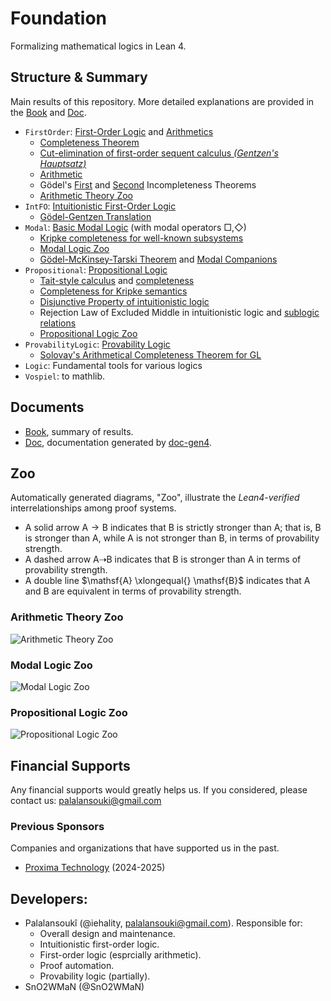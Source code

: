 [Book]: https://formalizedformallogic.github.io/Foundation/book
[Doc]: https://FormalizedFormalLogic.github.io/Foundation/doc

# Foundation

Formalizing mathematical logics in Lean 4.

## Structure & Summary

Main results of this repository. More detailed explanations are provided in the [Book] and [Doc].

- `FirstOrder`: [First-Order Logic][first_order] and [Arithmetics][arith]
  - [Completeness Theorem][first_order:completeness]
  - [Cut-elimination of first-order sequent calculus _(Gentzen's Hauptsatz)_][first_order:haupstaz]
  - [Arithmetic][arith]
  - Gödel's [First][arith:goedel_it1] and [Second][arith:goedel_it2] Incompleteness Theorems
  - [Arithmetic Theory Zoo](#arithmetic-theory-zoo)
- `IntFO`: [Intuitionistic First-Order Logic][first_order]
  - [Gödel-Gentzen Translation][first_order:goedel_translation]
- `Modal`: [Basic Modal Logic][modal:logic] (with modal operators $\Box, \Diamond$)
  - [Kripke completeness for well-known subsystems][modal:logic_kripke_completeness]
  - [Modal Logic Zoo](#modal-logic-zoo)
  - [Gödel-McKinsey-Tarski Theorem][modal:gmt_theorem] and [Modal Companions](modal:companion)
- `Propositional`: [Propositional Logic][prop]
  - [Tait-style calculus][prop:classical_tait] and [completeness][prop:classical_tait_complete]
  - [Completeness for Kripke semantics][prop:kripke]
  - [Disjunctive Property of intuitionistic logic][prop:int_disjunctive]
  - Rejection Law of Excluded Middle in intuitionistic logic and [sublogic relations][prop:sublogics]
  - [Propositional Logic Zoo](#propositional-logic-zoo)
- `ProvabilityLogic`: [Provability Logic][provability_logic]
  - [Solovay's Arithmetical Completeness Theorem for GL][provability_logic:GL_arith_complete]
- `Logic`: Fundamental tools for various logics
- `Vospiel`: to mathlib.


[prop]: ./Foundation/Propositional
[prop:classical_tait]: ./Foundation/Propositional/Tait/Calculus.lean
[prop:classical_tait_complete]: ./Foundation/Propositional/Classical/Tait.lean
[prop:classical_complete]: ./Foundation/Propositional/Classical/Tait.lean
[prop:kripke]: ./Foundation/Propositional/Kripke
[prop:int_disjunctive]: ./Foundation/Propositional/Kripke/Hilbert/Int.lean
[prop:sublogics]: ./Foundation/Propositional/Logic/Sublogic.lean
[first_order]: https://formalizedformallogic.github.io/Foundation/book/first_order/index.html
[first_order:completeness]: https://formalizedformallogic.github.io/Foundation/book/first_order/completeness.html
[first_order:haupstaz]: ./Foundation/FirstOrder/Hauptsatz.lean
[first_order:goedel_translation]: ./Foundation/IntFO/Translation.lean
[arith]: https://formalizedformallogic.github.io/Foundation/book/first_order/arithmetics.html
[arithmetization]: ./Foundation/Arithmetization
[arith:goedel_it1]: https://formalizedformallogic.github.io/Foundation/book/first_order/goedel1.html
[arith:goedel_it2]: https://formalizedformallogic.github.io/Foundation/book/first_order/goedel2.html
[modal:logic]: ./Foundation/Modal
[modal:logic_kripke_completeness]: ./Foundation/Modal/Kripke/Hilbert
[modal:gmt_theorem]: ./Foundation/Modal/ModalCompanion/Int.lean
[modal:companion]: ./Foundation/Modal/ModalCompanion
[provability_logic]: ./Foundation/ProvabilityLogic
[provability_logic:GL_arith_complete]: ./Foundation/ProvabilityLogic/GL/Completeness.lean

## Documents

- [Book], summary of results.
- [Doc], documentation generated by [doc-gen4](https://github.com/leanprover/doc-gen4).

## Zoo

Automatically generated diagrams, "Zoo", illustrate the *Lean4-verified* interrelationships among proof systems.

- A solid arrow $\mathsf{A} \rightarrow \mathsf{B}$ indicates that $\mathsf{B}$ is strictly stronger than $\mathsf{A}$; that is, $\mathsf{B}$ is stronger than $\mathsf{A}$, while $\mathsf{A}$ is not stronger than $\mathsf{B}$, in terms of provability strength.
- A dashed arrow $\mathsf{A} \dashrightarrow \mathsf{B}$ indicates that $\mathsf{B}$ is stronger than $\mathsf{A}$ in terms of provability strength.
- A double line $\mathsf{A} \xlongequal{} \mathsf{B}$ indicates that $\mathsf{A}$ and $\mathsf{B}$ are equivalent in terms of provability strength.

### Arithmetic Theory Zoo

![Arithmetic Theory Zoo](https://formalizedformallogic.github.io/Foundation/book/assets/arith_zoo.png)

### Modal Logic Zoo

![Modal Logic Zoo](https://formalizedformallogic.github.io/Foundation/book/assets/modal_zoo.png)

### Propositional Logic Zoo

![Propositional Logic Zoo](https://formalizedformallogic.github.io/Foundation/book/assets/propositional_zoo.png)

## Financial Supports

Any financial supports would greatly helps us. If you considered, please contact us: [palalansouki@gmail.com](mailto:palalansouki@gmail.com)

### Previous Sponsors

Companies and organizations that have supported us in the past.

- [Proxima Technology](https://proxima-ai-tech.com) (2024-2025)

## Developers:
- Palalansoukî (@iehality, [palalansouki@gmail.com](mailto:palalansouki@gmail.com)).
  Responsible for:
  - Overall design and maintenance.
  - Intuitionistic first-order logic.
  - First-order logic (esprcially arithmetic).
  - Proof automation.
  - Provability logic (partially).
- SnO2WMaN (@SnO2WMaN)

